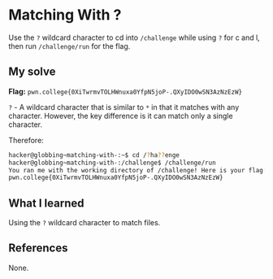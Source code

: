 # Matching With ?
Use the `?` wildcard character to cd into `/challenge` while using `?` for c and l, then run `/challenge/run` for the flag.

## My solve
**Flag:** `pwn.college{0XiTwrmvTOLHWnuxa0YfpN5joP-.QXyIDO0wSN3AzNzEzW}`

`?` - A wildcard character that is similar to `*` in that it matches with any character. However, the key difference is it can match only a single character.

Therefore:

```bash
hacker@globbing~matching-with-:~$ cd /?ha??enge
hacker@globbing~matching-with-:/challenge$ /challenge/run 
You ran me with the working directory of /challenge! Here is your flag:
pwn.college{0XiTwrmvTOLHWnuxa0YfpN5joP-.QXyIDO0wSN3AzNzEzW}
```

## What I learned
Using the `?` wildcard character to match files.

## References 
None.